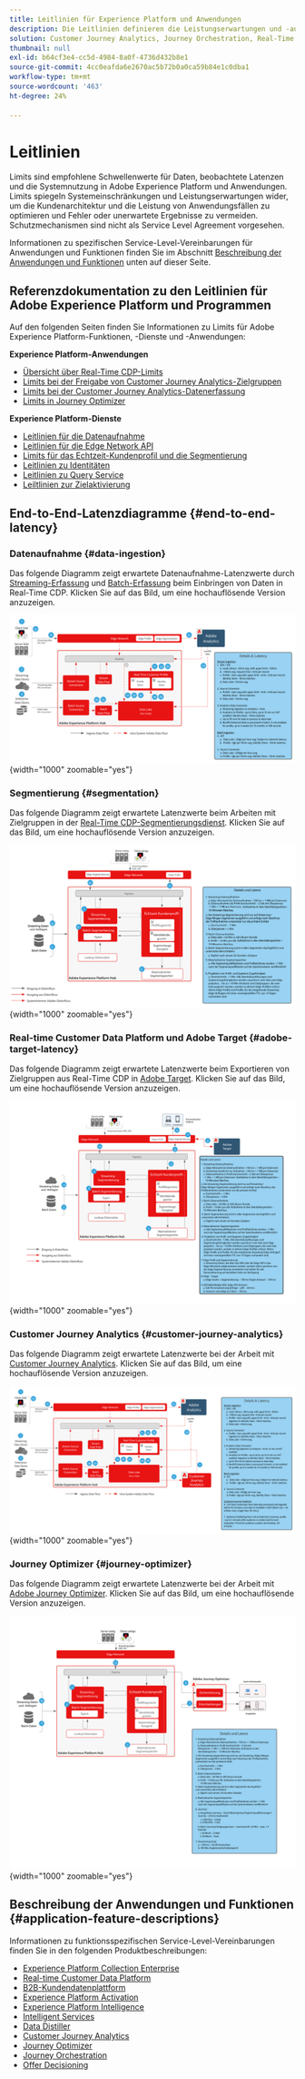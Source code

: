 ```yaml
---
title: Leitlinien für Experience Platform und Anwendungen
description: Die Leitlinien definieren die Leistungserwartungen und -auswirkung auf die Komponenten und Services in Adobe Experience Platform und den entsprechenden Anwendungen
solution: Customer Journey Analytics, Journey Orchestration, Real-Time Customer Data Platform
thumbnail: null
exl-id: b64cf3e4-cc5d-4984-8a0f-4736d432b8e1
source-git-commit: 4cc0eafda6e2670ac5b72b0a0ca59b84e1c0dba1
workflow-type: tm+mt
source-wordcount: '463'
ht-degree: 24%

---
```


# Leitlinien

Limits sind empfohlene Schwellenwerte für Daten, beobachtete Latenzen und die Systemnutzung in Adobe Experience Platform und Anwendungen. Limits spiegeln Systemeinschränkungen und Leistungserwartungen wider, um die Kundenarchitektur und die Leistung von Anwendungsfällen zu optimieren und Fehler oder unerwartete Ergebnisse zu vermeiden. Schutzmechanismen sind nicht als Service Level Agreement vorgesehen.

Informationen zu spezifischen Service-Level-Vereinbarungen für Anwendungen und Funktionen finden Sie im Abschnitt [Beschreibung der Anwendungen und Funktionen](#application-feature-descriptions) unten auf dieser Seite.


## Referenzdokumentation zu den Leitlinien für Adobe Experience Platform und Programmen

Auf den folgenden Seiten finden Sie Informationen zu Limits für Adobe Experience Platform-Funktionen, -Dienste und -Anwendungen:

**Experience Platform-Anwendungen**

* [Übersicht über Real-Time CDP-Limits](https://experienceleague.adobe.com/docs/experience-platform/rtcdp/guardrails/overview.html)
* [Limits bei der Freigabe von Customer Journey Analytics-Zielgruppen](https://experienceleague.adobe.com/docs/analytics-platform/using/cja-components/audiences/publish.html#latency)
* [Limits bei der Customer Journey Analytics-Datenerfassung](https://experienceleague.adobe.com/docs/experience-platform/sources/connectors/adobe-applications/analytics.html#what-is-the-expected-latency-for-analytics-data-on-platform%3F)
* [Limits in Journey Optimizer](https://experienceleague.adobe.com/docs/journey-optimizer/using/get-started/guardrails.html)

**Experience Platform-Dienste**

* [Leitlinien für die Datenaufnahme](https://experienceleague.adobe.com/docs/experience-platform/ingestion/guardrails.html)
* [Leitlinien für die Edge Network API](https://experienceleague.adobe.com/docs/experience-platform/edge-network-server-api/guardrails.html)
* [Limits für das Echtzeit-Kundenprofil und die Segmentierung](https://experienceleague.adobe.com/docs/experience-platform/profile/guardrails.html?lang=de)
* [Leitlinien zu Identitäten](https://experienceleague.adobe.com/docs/experience-platform/identity/guardrails.html?lang=de)
* [Leitlinien zu Query Service](https://experienceleague.adobe.com/docs/experience-platform/query/guardrails.html?lang=de)
* [Leiltlinien zur Zielaktivierung](https://experienceleague.adobe.com/docs/experience-platform/destinations/guardrails.html?lang=de)

## End-to-End-Latenzdiagramme {#end-to-end-latency}

### Datenaufnahme {#data-ingestion}

Das folgende Diagramm zeigt erwartete Datenaufnahme-Latenzwerte durch [Streaming-Erfassung](https://experienceleague.adobe.com/docs/experience-platform/ingestion/streaming/overview.html) und [Batch-Erfassung](https://experienceleague.adobe.com/docs/experience-platform/ingestion/batch/getting-started.html?lang=de) beim Einbringen von Daten in Real-Time CDP. Klicken Sie auf das Bild, um eine hochauflösende Version anzuzeigen.

![Allgemeine visuelle Übersicht über die Datenerfassung.](/help/blueprints/experience-platform/deployment/assets/aep_data_flow_guardrails.svg "Allgemeine visuelle Übersicht über die Datenerfassung und Latenzwerte"){width="1000" zoomable="yes"}

### Segmentierung {#segmentation}

Das folgende Diagramm zeigt erwartete Latenzwerte beim Arbeiten mit Zielgruppen in der [Real-Time CDP-Segmentierungsdienst](https://experienceleague.adobe.com/docs/experience-platform/segmentation/home.html?lang=de). Klicken Sie auf das Bild, um eine hochauflösende Version anzuzeigen.

![Visuelle Übersicht über die Segmentierung auf hoher Ebene.](/help/blueprints/experience-platform/deployment/assets/segmentation_guardrails.svg "Visuelle Segmentierung auf oberster Ebene - Überblick und Latenzwerte"){width="1000" zoomable="yes"}

### Real-time Customer Data Platform und Adobe Target {#adobe-target-latency}

Das folgende Diagramm zeigt erwartete Latenzwerte beim Exportieren von Zielgruppen aus Real-Time CDP in [Adobe Target](https://experienceleague.adobe.com/docs/experience-platform/destinations/catalog/personalization/adobe-target-connection.html?lang=de). Klicken Sie auf das Bild, um eine hochauflösende Version anzuzeigen.

![Überblick über den Export in Adobe Target](/help/blueprints/experience-platform/deployment/assets/RTCDP_Target_guardrails.svg "Exportieren von Zielgruppen in Adobe Target - Allgemeine visuelle Übersicht und Latenzwerte"){width="1000" zoomable="yes"}

### Customer Journey Analytics     {#customer-journey-analytics}

Das folgende Diagramm zeigt erwartete Latenzwerte bei der Arbeit mit [Customer Journey Analytics](https://experienceleague.adobe.com/docs/analytics-platform/using/cja-overview/cja-overview.html?lang=en). Klicken Sie auf das Bild, um eine hochauflösende Version anzuzeigen.

![Arbeiten mit einer allgemeinen visuellen Customer Journey Analytics-Übersicht.](/help/blueprints/experience-platform/deployment/assets/CJA_guardrails.svg "Arbeiten mit einer allgemeinen visuellen Customer Journey Analytics-Übersicht und Latenzwerten"){width="1000" zoomable="yes"}

### Journey Optimizer   {#journey-optimizer}

Das folgende Diagramm zeigt erwartete Latenzwerte bei der Arbeit mit [Adobe Journey Optimizer](https://experienceleague.adobe.com/docs/journey-optimizer/using/get-started/get-started.html?lang=en). Klicken Sie auf das Bild, um eine hochauflösende Version anzuzeigen.

![Arbeiten mit einer allgemeinen visuellen Übersicht über Adobe Journey Optimizer.](/help/blueprints/experience-platform/deployment/assets/AJO_guardrails.svg "Arbeiten mit Adobe Journey Optimizer - Allgemeine visuelle Übersicht und Latenzwerte"){width="1000" zoomable="yes"}

## Beschreibung der Anwendungen und Funktionen {#application-feature-descriptions}

Informationen zu funktionsspezifischen Service-Level-Vereinbarungen finden Sie in den folgenden Produktbeschreibungen:

* [Experience Platform Collection Enterprise](https://helpx.adobe.com/de/legal/product-descriptions/adobe-experience-platform-collection-enterprise.html)
* [Real-time Customer Data Platform](https://helpx.adobe.com/de/legal/product-descriptions/real-time-customer-data-platform.html)
* [B2B-Kundendatenplattform](https://helpx.adobe.com/de/legal/product-descriptions/adobe-experience-platform-b2b.html)
* [Experience Platform Activation](https://helpx.adobe.com/de/legal/product-descriptions/adobe-experience-platform0.html)
* [Experience Platform Intelligence](https://helpx.adobe.com/de/legal/product-descriptions/adobe-experience-platform-intelligence---product-description.html)
* [Intelligent Services](https://helpx.adobe.com/de/legal/product-descriptions/intelligent-services.html)
* [Data Distiller](https://helpx.adobe.com/de/legal/product-descriptions/data-distiller.html)
* [Customer Journey Analytics](https://helpx.adobe.com/de/legal/product-descriptions/customer-journey-analytics.html)
* [Journey Optimizer](https://helpx.adobe.com/de/legal/product-descriptions/adobe-journey-optimizer.html)
* [Journey Orchestration](https://helpx.adobe.com/de/legal/product-descriptions/journey-orchestration.html)
* [Offer Decisioning](https://helpx.adobe.com/de/legal/product-descriptions/offer-decisioning-app-service.html)
